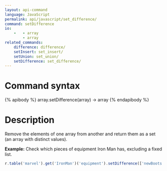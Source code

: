 ```yaml
---
layout: api-command
language: JavaScript
permalink: api/javascript/set_difference/
command: setDifference
io:
    -   - array
        - array
related_commands:
    difference: difference/
    setInsert: set_insert/
    setUnion: set_union/
    setDifference: set_difference/
---
```


# Command syntax #

{% apibody %}
array.setDifference(array) &rarr; array
{% endapibody %}

# Description #

Remove the elements of one array from another and return them as a set (an array with
distinct values).

__Example:__ Check which pieces of equipment Iron Man has, excluding a fixed list.

```javascript
r.table('marvel').get('IronMan')('equipment').setDifference(['newBoots', 'arc_reactor']).run(conn, callback)
```


